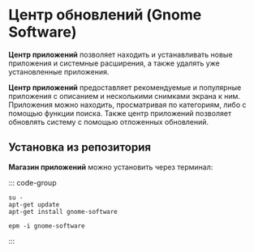# Центр обновлений (Gnome Software)

**Центр приложений** позволяет находить и устанавливать новые приложения и системные расширения, а также удалять уже установленные приложения.

**Центр приложений** предоставляет рекомендуемые и популярные приложения с описанием и несколькими снимками экрана к ним. Приложения можно находить, просматривая по категориям, либо с помощью функции поиска. Также центр приложений позволяет обновлять систему с помощью отложенных обновлений.

## Установка из репозитория

**Магазин приложений** можно установить через терминал:

::: code-group

```shell[apt-get]
su -
apt-get update
apt-get install gnome-software
```
```shell[epm]
epm -i gnome-software
```
:::
